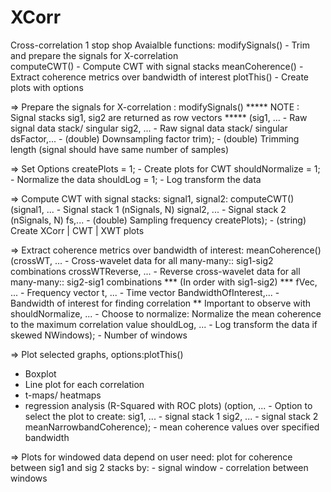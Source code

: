 # XCorr
Cross-correlation 1 stop shop
Avaialble functions: 
modifySignals()     - Trim and prepare the signals for X-correlation  
computeCWT()        - Compute CWT with signal stacks
meanCoherence()     - Extract coherence metrics over bandwidth of interest
plotThis()          - Create plots with options

=> Prepare the signals for X-correlation : modifySignals() 
***** NOTE : Signal stacks sig1, sig2 are returned as row vectors *****
    (sig1, ...                  - Raw signal data stack/ singular
     sig2, ...                  - Raw signal data stack/ singular
     dsFactor,...               - (double) Downsampling factor
     trim);                     - (double) Trimming length (signal should have same number of samples)
                                
=> Set Options
    createPlots = 1;            - Create plots for CWT
    shouldNormalize = 1;        - Normalize the data
    shouldLog = 1;              - Log transform the data

=> Compute CWT with signal stacks: signal1, signal2: computeCWT()
    (signal1, ...               - Signal stack 1 (nSignals, N)
    signal2, ...                - Signal stack 2 (nSignals, N)
    fs,...                      - (double) Sampling frequency
    createPlots);               - (string) Create XCorr | CWT | XWT plots

=> Extract coherence metrics over bandwidth of interest: meanCoherence()
    (crossWT, ...               - Cross-wavelet data for all many-many:: sig1-sig2 combinations
    crossWTReverse, ...         - Reverse cross-wavelet data for all many-many:: sig2-sig1 combinations *** (In order with sig1-sig2) ***
    fVec, ...                   - Frequency vector
    t, ...                      - Time vector
    BandwidthOfInterest,...     - Bandwidth of interest for finding correlation ** Important to observe with
    shouldNormalize, ...        - Choose to normalize: Normalize the mean coherence to the maximum correlation value
    shouldLog, ...              - Log transform the data if skewed
    NWindows);                  - Number of windows

=> Plot selected graphs, options:plotThis()
   - Boxplot
   - Line plot for each correlation
   - t-maps/ heatmaps
   - regression analysis (R-Squared with ROC plots)
    (option, ...                - Option to select the plot to create:
     sig1, ...                  - signal stack 1
     sig2, ...                  - signal stack 2
     meanNarrowbandCoherence);  - mean coherence values over specified bandwidth

=> Plots for windowed data depend on user need: plot for coherence between sig1 and sig 2 stacks by:
     - signal window
     - correlation between windows 